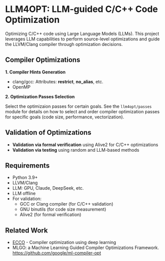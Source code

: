 # LLM4OPT: LLM-guided C/C++ Code Optimization

Optimizing C/C++ code using Large Language Models (LLMs). This project leverages LLM capabilities to perform source-level optimizations and guide the LLVM/Clang compiler through optimization decisions.

## Compiler Optimizations

**1. Compiler Hints Generation**

- clang/gcc: Attributes: __restrict__, __no_alias__, etc.
- OpenMP

**2. Optimization Passes Selection**

Select the optimizaion passes for certain goals. See the `llm4opt/passes` module for details on how to select and order compiler optimization passes for specific goals (code size, performance, vectorization).



## Validation of Optimizations
 
- **Validation via formal verification** using Alive2 for C/C++ optimizations
- **Validation via testing** using random and LLM-based methods


## Requirements

- Python 3.9+
- LLVM/Clang
- LLM: GPU, Claude, DeepSeek, etc.
- LLM offline
- For validation: 
  - GCC or Clang compiler (for C/C++ validation)
  - GNU binutils (for code size measurement)
  - Alive2 (for formal verification)


## Related Work

- [ECCO](https://github.com/CodeEff/ECCO/tree/main) - Compiler optimization using deep learning
- MLGO: a Machine Learning Guided Compiler Optimizations Framework.
https://github.com/google/ml-compiler-opt
